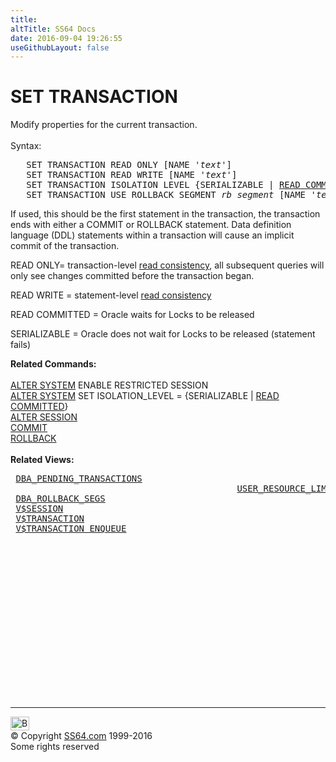 ```yaml
---
title:
altTitle: SS64 Docs
date: 2016-09-04 19:26:55
useGithubLayout: false
---
```

<!-- #BeginLibraryItem "/Library/head_ora.lbi" --><!-- #EndLibraryItem --><h1>SET TRANSACTION</h1> 
<p>Modify properties for the current transaction.<br>
  <br>
  Syntax:</p>
<pre>   SET TRANSACTION READ ONLY [NAME '<i>text</i>']
   SET TRANSACTION READ WRITE [NAME '<i>text</i>']
   SET TRANSACTION ISOLATION LEVEL {SERIALIZABLE | <u>READ COMMITTED</u>} [NAME '<i>text</i>']
   SET TRANSACTION USE ROLLBACK SEGMENT <i>rb_segment </i>[NAME '<i>text</i>']</pre>
<p> If used, this should be the first statement in the transaction,  the transaction ends with either a COMMIT or ROLLBACK statement. Data definition language (DDL) statements within a transaction will cause an implicit commit of the transaction.</p>
<p>READ ONLY= transaction-level <a href="syntax-locking.html">read consistency</a>, all subsequent queries will only see changes committed before the transaction began. </p>
<p>READ WRITE = statement-level <a href="syntax-locking.html">read consistency</a></p>
<p>READ COMMITTED = Oracle waits for Locks to be released </p>
<p>SERIALIZABLE = Oracle does not wait for Locks to be released (statement fails) </p>
<p><b>Related Commands:<br>
  <br>
  </b> <a href="system_a.html">ALTER SYSTEM</a> ENABLE RESTRICTED SESSION <br>
  <a href="system_a.html">ALTER SYSTEM</a> SET ISOLATION_LEVEL = {SERIALIZABLE | <u>READ COMMITTED</u>}  <br>
  <a href="session_a.html">ALTER SESSION<br>
  </a><a href="commit.html">COMMIT</a><br>
  <a href="rollback.html">ROLLBACK</a><a href="session_a.html"> </a><br>
  <b><br>
  </b><b>Related Views:</b></p>
<pre> <a href="../orad/DBA_PENDING_TRANSACTIONS.html">DBA_PENDING_TRANSACTIONS</a>
                                           <a href="../orad/USER_RESOURCE_LIMITS.html">USER_RESOURCE_LIMITS</a>
 <a href="../orad/DBA_ROLLBACK_SEGS.html">DBA_ROLLBACK_SEGS</a>
 <a href="../orav/V$SESSION.html">V$SESSION</a>
 <a href="../orav/V$TRANSACTION.html">V$TRANSACTION</a>
 <a href="../orav/V$TRANSACTION_ENQUEUE.html">V$TRANSACTION_ENQUEUE</a></pre><!-- #BeginLibraryItem "/Library/foot_ora.lbi" --><p>
<!-- oracle-footer -->
<ins class="adsbygoogle" style="display:inline-block;width:300px;height:250px" data-ad-client="ca-pub-6140977852749469" data-ad-slot="4275490898"></ins>
<script>
(adsbygoogle = window.adsbygoogle || []).push({});
</script></p>
<hr>
<div id="bl" class="footer"><a href="transaction_s.html#"><img src="../images/top.png" width="30" height="22" alt="Back to the Top"></a></div>
<div id="br" class="footer, tagline">© Copyright <a href="../index.html">SS64.com</a> 1999-2016<br>
Some rights reserved</div><!-- #EndLibraryItem -->


